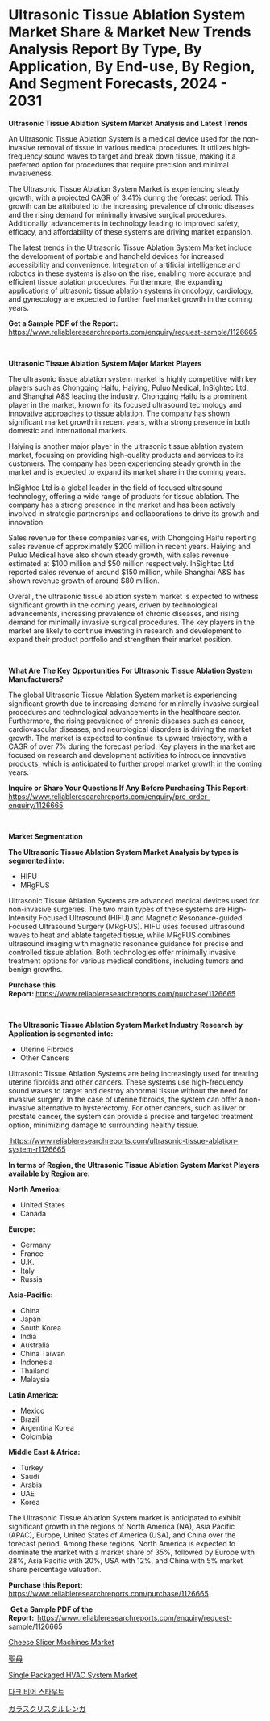 <p><h1>Ultrasonic Tissue Ablation System Market Share & Market New Trends Analysis Report By Type, By Application, By End-use, By Region, And Segment Forecasts, 2024 - 2031</h1></p><p><strong>Ultrasonic Tissue Ablation System Market Analysis and Latest Trends</strong></p>
<p><p>An Ultrasonic Tissue Ablation System is a medical device used for the non-invasive removal of tissue in various medical procedures. It utilizes high-frequency sound waves to target and break down tissue, making it a preferred option for procedures that require precision and minimal invasiveness.</p><p>The Ultrasonic Tissue Ablation System Market is experiencing steady growth, with a projected CAGR of 3.41% during the forecast period. This growth can be attributed to the increasing prevalence of chronic diseases and the rising demand for minimally invasive surgical procedures. Additionally, advancements in technology leading to improved safety, efficacy, and affordability of these systems are driving market expansion.</p><p>The latest trends in the Ultrasonic Tissue Ablation System Market include the development of portable and handheld devices for increased accessibility and convenience. Integration of artificial intelligence and robotics in these systems is also on the rise, enabling more accurate and efficient tissue ablation procedures. Furthermore, the expanding applications of ultrasonic tissue ablation systems in oncology, cardiology, and gynecology are expected to further fuel market growth in the coming years.</p></p>
<p><strong>Get a Sample PDF of the Report:&nbsp;</strong> <a href="https://www.reliableresearchreports.com/enquiry/request-sample/1126665">https://www.reliableresearchreports.com/enquiry/request-sample/1126665</a></p>
<p>&nbsp;</p>
<p><strong>Ultrasonic Tissue Ablation System Major Market Players</strong></p>
<p><p>The ultrasonic tissue ablation system market is highly competitive with key players such as Chongqing Haifu, Haiying, Puluo Medical, InSightec Ltd, and Shanghai A&S leading the industry. Chongqing Haifu is a prominent player in the market, known for its focused ultrasound technology and innovative approaches to tissue ablation. The company has shown significant market growth in recent years, with a strong presence in both domestic and international markets. </p><p>Haiying is another major player in the ultrasonic tissue ablation system market, focusing on providing high-quality products and services to its customers. The company has been experiencing steady growth in the market and is expected to expand its market share in the coming years.</p><p>InSightec Ltd is a global leader in the field of focused ultrasound technology, offering a wide range of products for tissue ablation. The company has a strong presence in the market and has been actively involved in strategic partnerships and collaborations to drive its growth and innovation.</p><p>Sales revenue for these companies varies, with Chongqing Haifu reporting sales revenue of approximately $200 million in recent years. Haiying and Puluo Medical have also shown steady growth, with sales revenue estimated at $100 million and $50 million respectively. InSightec Ltd reported sales revenue of around $150 million, while Shanghai A&S has shown revenue growth of around $80 million.</p><p>Overall, the ultrasonic tissue ablation system market is expected to witness significant growth in the coming years, driven by technological advancements, increasing prevalence of chronic diseases, and rising demand for minimally invasive surgical procedures. The key players in the market are likely to continue investing in research and development to expand their product portfolio and strengthen their market position.</p></p>
<p>&nbsp;</p>
<p><strong>What Are The Key Opportunities For Ultrasonic Tissue Ablation System Manufacturers?</strong></p>
<p><p>The global Ultrasonic Tissue Ablation System market is experiencing significant growth due to increasing demand for minimally invasive surgical procedures and technological advancements in the healthcare sector. Furthermore, the rising prevalence of chronic diseases such as cancer, cardiovascular diseases, and neurological disorders is driving the market growth. The market is expected to continue its upward trajectory, with a CAGR of over 7% during the forecast period. Key players in the market are focused on research and development activities to introduce innovative products, which is anticipated to further propel market growth in the coming years.</p></p>
<p><strong>Inquire or Share Your Questions If Any Before Purchasing This Report:</strong> <a href="https://www.reliableresearchreports.com/enquiry/pre-order-enquiry/1126665">https://www.reliableresearchreports.com/enquiry/pre-order-enquiry/1126665</a></p>
<p>&nbsp;</p>
<p><strong>Market Segmentation</strong></p>
<p><strong>The Ultrasonic Tissue Ablation System Market Analysis by types is segmented into:</strong></p>
<p><ul><li>HIFU</li><li>MRgFUS</li></ul></p>
<p><p>Ultrasonic Tissue Ablation Systems are advanced medical devices used for non-invasive surgeries. The two main types of these systems are High-Intensity Focused Ultrasound (HIFU) and Magnetic Resonance-guided Focused Ultrasound Surgery (MRgFUS). HIFU uses focused ultrasound waves to heat and ablate targeted tissue, while MRgFUS combines ultrasound imaging with magnetic resonance guidance for precise and controlled tissue ablation. Both technologies offer minimally invasive treatment options for various medical conditions, including tumors and benign growths.</p></p>
<p><strong>Purchase this Report:&nbsp;</strong><a href="https://www.reliableresearchreports.com/purchase/1126665">https://www.reliableresearchreports.com/purchase/1126665</a></p>
<p>&nbsp;</p>
<p><strong>The Ultrasonic Tissue Ablation System Market Industry Research by Application is segmented into:</strong></p>
<p><ul><li>Uterine Fibroids</li><li>Other Cancers</li></ul></p>
<p><p>Ultrasonic Tissue Ablation Systems are being increasingly used for treating uterine fibroids and other cancers. These systems use high-frequency sound waves to target and destroy abnormal tissue without the need for invasive surgery. In the case of uterine fibroids, the system can offer a non-invasive alternative to hysterectomy. For other cancers, such as liver or prostate cancer, the system can provide a precise and targeted treatment option, minimizing damage to surrounding healthy tissue.</p></p>
<p><a href="https://www.reliableresearchreports.com/ultrasonic-tissue-ablation-system-r1126665">&nbsp;https://www.reliableresearchreports.com/ultrasonic-tissue-ablation-system-r1126665</a></p>
<p><strong>In terms of Region, the Ultrasonic Tissue Ablation System Market Players available by Region are:</strong></p>
<p>
    <p> <strong> North America: </strong>
        <ul>
            <li>United States</li>
            <li>Canada</li>
        </ul>
        </p> 
    <p> <strong> Europe: </strong>
        <ul>
            <li>Germany</li>
            <li>France</li>
            <li>U.K.</li>
            <li>Italy</li>
            <li>Russia</li>
        </ul>
        </p> 
    <p> <strong> Asia-Pacific: </strong>
        <ul>
            <li>China</li>
            <li>Japan</li>
            <li>South Korea</li>
            <li>India</li>
            <li>Australia</li>
            <li>China Taiwan</li>
            <li>Indonesia</li>
            <li>Thailand</li>
            <li>Malaysia</li>
        </ul>
        </p> 
    <p> <strong> Latin America: </strong>
        <ul>
            <li>Mexico</li>
            <li>Brazil</li>
            <li>Argentina Korea</li>
            <li>Colombia</li>
        </ul>
        </p> 
    <p> <strong> Middle East & Africa: </strong>
        <ul>
            <li>Turkey</li>
            <li>Saudi</li>
            <li>Arabia</li>
            <li>UAE</li>
            <li>Korea</li>
        </ul>
    </p>
    </p>
<p><p>The Ultrasonic Tissue Ablation System market is anticipated to exhibit significant growth in the regions of North America (NA), Asia Pacific (APAC), Europe, United States of America (USA), and China over the forecast period. Among these regions, North America is expected to dominate the market with a market share of 35%, followed by Europe with 28%, Asia Pacific with 20%, USA with 12%, and China with 5% market share percentage valuation.</p></p>
<p><strong>Purchase this Report: </strong><a href="https://www.reliableresearchreports.com/purchase/1126665">https://www.reliableresearchreports.com/purchase/1126665</a></p>
<p>&nbsp;<strong>Get a Sample PDF of the Report:&nbsp;&nbsp;</strong><a href="https://www.reliableresearchreports.com/enquiry/request-sample/1126665">https://www.reliableresearchreports.com/enquiry/request-sample/1126665</a></p>
<p><strong></strong></p>
<p><p><a href="https://github.com/brendafegmorris532/Market-Research-Report-List-1/blob/main/cheese-slicer-machines-market.md">Cheese Slicer Machines Market</a></p><p><a href="https://github.com/leigh4852023/Market-Research-Report-List-1/blob/main/1497505166876.md">聖母</a></p><p><a href="https://github.com/zcbxbnir25/Market-Research-Report-List-1/blob/main/single-packaged-hvac-system-market.md">Single Packaged HVAC System Market</a></p><p><a href="https://github.com/Elenrrera7685/Market-Research-Report-List-2/blob/main/5203642180047.md">다크 비어 스타우트</a></p><p><a href="https://github.com/SimeonBode1/Market-Research-Report-List-1/blob/main/9407601166877.md">ガラスクリスタルレンガ</a></p></p>